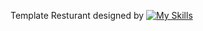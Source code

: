 Template Resturant designed by [![My Skills](https://skillicons.dev/icons?i=tailwind)](https://skillicons.dev)
